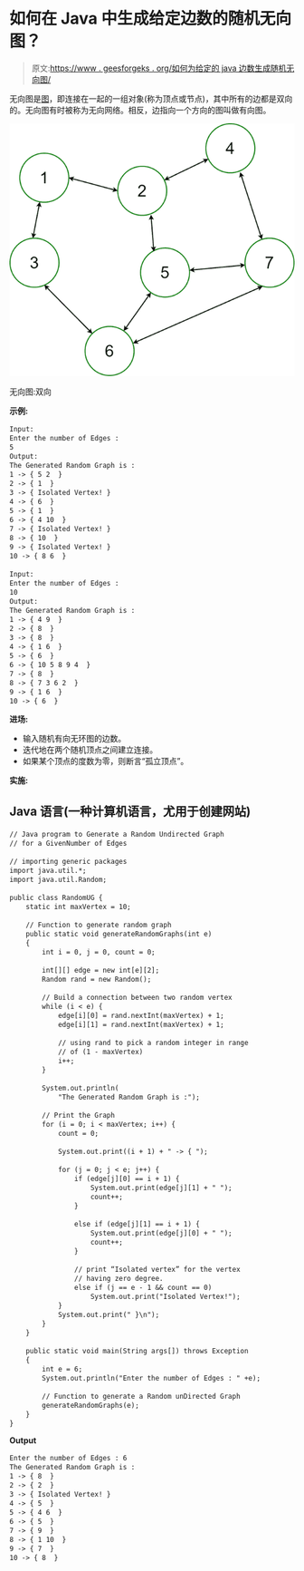 # 如何在 Java 中生成给定边数的随机无向图？

> 原文:[https://www . geesforgeks . org/如何为给定的 java 边数生成随机无向图/](https://www.geeksforgeeks.org/how-to-generate-a-random-undirected-graph-for-a-given-number-of-edges-in-java/)

无向图是[图](https://www.geeksforgeeks.org/graph-and-its-representations/)，即连接在一起的一组对象(称为顶点或节点)，其中所有的边都是双向的。无向图有时被称为无向网络。相反，边指向一个方向的图叫做有向图。

![](img/bda6e36c5ee98be2d0b1b57c6ecdad28.png)

无向图:双向

**示例:**

```
Input:
Enter the number of Edges :
5
Output:
The Generated Random Graph is :
1 -> { 5 2  }
2 -> { 1  }
3 -> { Isolated Vertex! }      
4 -> { 6  }
5 -> { 1  }
6 -> { 4 10  }
7 -> { Isolated Vertex! }      
8 -> { 10  }
9 -> { Isolated Vertex! }      
10 -> { 8 6  }

Input:
Enter the number of Edges :
10
Output:
The Generated Random Graph is :
1 -> { 4 9  }
2 -> { 8  }
3 -> { 8  }
4 -> { 1 6  }
5 -> { 6  }
6 -> { 10 5 8 9 4  }
7 -> { 8  }
8 -> { 7 3 6 2  }
9 -> { 1 6  }
10 -> { 6  }
```

**进场:**

*   输入随机有向无环图的边数。
*   迭代地在两个随机顶点之间建立连接。
*   如果某个顶点的度数为零，则断言“孤立顶点”。

**实施:**

## Java 语言(一种计算机语言，尤用于创建网站)

```
// Java program to Generate a Random Undirected Graph
// for a GivenNumber of Edges

// importing generic packages
import java.util.*;
import java.util.Random;

public class RandomUG {
    static int maxVertex = 10;

    // Function to generate random graph
    public static void generateRandomGraphs(int e)
    {
        int i = 0, j = 0, count = 0;

        int[][] edge = new int[e][2];
        Random rand = new Random();

        // Build a connection between two random vertex
        while (i < e) {
            edge[i][0] = rand.nextInt(maxVertex) + 1;
            edge[i][1] = rand.nextInt(maxVertex) + 1;

            // using rand to pick a random integer in range
            // of (1 - maxVertex)
            i++;
        }

        System.out.println(
            "The Generated Random Graph is :");

        // Print the Graph
        for (i = 0; i < maxVertex; i++) {
            count = 0;

            System.out.print((i + 1) + " -> { ");

            for (j = 0; j < e; j++) {
                if (edge[j][0] == i + 1) {
                    System.out.print(edge[j][1] + " ");
                    count++;
                }

                else if (edge[j][1] == i + 1) {
                    System.out.print(edge[j][0] + " ");
                    count++;
                }

                // print “Isolated vertex” for the vertex
                // having zero degree.
                else if (j == e - 1 && count == 0)
                    System.out.print("Isolated Vertex!");
            }
            System.out.print(" }\n");
        }
    }

    public static void main(String args[]) throws Exception
    {
        int e = 6;
        System.out.println("Enter the number of Edges : " +e);

        // Function to generate a Random unDirected Graph
        generateRandomGraphs(e);
    }
}
```

**Output**

```
Enter the number of Edges : 6
The Generated Random Graph is :
1 -> { 8  }
2 -> { 2  }
3 -> { Isolated Vertex! }
4 -> { 5  }
5 -> { 4 6  }
6 -> { 5  }
7 -> { 9  }
8 -> { 1 10  }
9 -> { 7  }
10 -> { 8  }
```